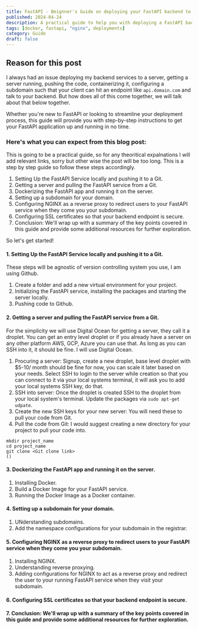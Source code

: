 ```yaml
---
title: FastAPI - Beignner's Guide on deploying your FastAPI backend to production
published: 2024-04-24
description: A practical guide to help you with deploying a FastAPI backend with Docker and NGINX as a reverse proxying and configuring a subdomain so that your client can call APIs on it.
tags: [docker, fastapi, "nginx", deployments]
category: Guide
draft: false
---
```


## Reason for this post

I always had an issue deploying my backend services to a server, getting a server running, pushing the code, containerizing it, configuring a subdomain such that your client can hit an endpoint like `api.domain.com` and talk to your backend. But how does all of this come together, we will talk about that below together.

Whether you're new to FastAPI or looking to streamline your deployment process, this guide will provide you with step-by-step instructions to get your FastAPI application up and running in no time.

### Here's what you can expect from this blog post:

This is going to be a practical guide, so for any theoritical expalnations I will add relevant links, sorry but other wise the post will be too long. This is a step by step guide so follow these steps accordingly.

1. Setting Up the FastAPI Service locally and pushing it to a Git.
2. Getting a server and pulling the FastAPI service from a Git.
3. Dockerizing the FastAPI app and running it on the server.
4. Setting up a subdomain for your domain.
5. Configuring NGINX as a reverse proxy to redirect users to your FastAPI service when they come you your subdomain.
6. Configuring SSL certificates so that your backend endpoint is secure.
7. Conclusion: We'll wrap up with a summary of the key points covered in this guide and provide some additional resources for further exploration.

So let's get started!

#### 1. Setting Up the FastAPI Service locally and pushing it to a Git.

These steps will be agnostic of version controlling system you use, I am using Github.

1. Create a folder and add a new virtual environment for your project.
2. Initializing the FastAPI service, installing the packages and starting the server locally.
3. Pushing code to Github.

#### 2. Getting a server and pulling the FastAPI service from a Git.

For the simplicity we will use Digital Ocean for getting a server, they call it a droplet. You can get an entry level droplet or if you already have a server on any other platform AWS, GCP, Azure you can use that. As long as you can SSH into it, it should be fine. I will use Digital Ocean.

1. Procuring a server: Signup, create a new droplet, base level droplet with $5-10/ month should be fine for now, you can scale it later based on your needs. Select SSH to login to the server while creation so that you can connect to it via your local systems terminal, it will ask you to add your local systems SSH key, do that.
2. SSH into server: Once the droplet is created SSH to the droplet from your local system's terminal. Update the packages via `sudo apt-get udpate`.
3. Create the new SSH keys for your new server: You will need these to pull your code from Git.
4. Pull the code from Git:
   I would suggest creating a new directory for your project to pull your code into.

```
mkdir project_name
cd project_name
git clone <Git clone link>
()
```

#### 3. Dockerizing the FastAPI app and running it on the server.

1. Installing Docker.
2. Build a Docker Image for your FastAPI service.
3. Running the Docker Image as a Docker container.

#### 4. Setting up a subdomain for your domain.

1. UNderstanding subdomains.
2. Add the namespace configurations for your subdomain in the registrar.

#### 5. Configuring NGINX as a reverse proxy to redirect users to your FastAPI service when they come you your subdomain.

1. Installing NGINX.
2. Understanding reverse proxying.
3. Adding configurations for NGINX to act as a reverse proxy and redirect the user to your running FastAPI service when they visit your subdomain.

#### 6. Configuring SSL certificates so that your backend endpoint is secure.

#### 7. Conclusion: We'll wrap up with a summary of the key points covered in this guide and provide some additional resources for further exploration.
